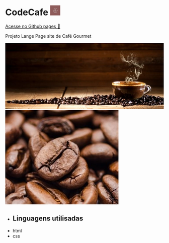 # CodeCafe    <img src="/src/img/images/favicon.ico">

<a href="https://luvalentinaa.github.io/CodeCafe/" target="_blank"> Acesse no Github pages 🔗</a>

Projeto Lange Page site de Café Gourmet

<img src="/src/img/images/1.jpg">    <img src="/src/img/images/2.jpg">

- ## Linguagens utilisadas 
- html
- css

